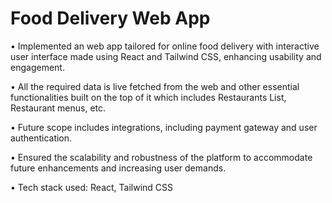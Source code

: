 # Food Delivery Web App
•	Implemented an web app tailored for online food delivery with interactive user interface made using React and Tailwind CSS, enhancing usability and engagement.

•	All the required data is live fetched from the web and other essential functionalities built on the top of it which includes Restaurants List, Restaurant menus, etc.

•	Future scope includes integrations, including payment gateway and user authentication.

•	Ensured the scalability and robustness of the platform to accommodate future enhancements and increasing user demands.

•	Tech stack used:  React, Tailwind CSS
